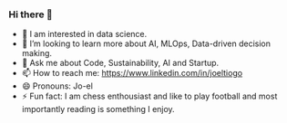 ### Hi there 👋
- 👯 I am interested in data science.
- 🤔 I’m looking to learn more about AI, MLOps, Data-driven decision making. 
- 💬 Ask me about Code, Sustainability, AI and Startup.
- 📫 How to reach me: https://www.linkedin.com/in/joeltiogo
- 😄 Pronouns: Jo-el
- ⚡ Fun fact: I am chess enthousiast and like to play football and most importantly reading is something I enjoy.
